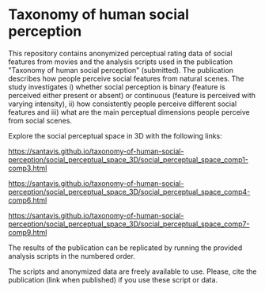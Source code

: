 # Taxonomy of human social perception
This repository contains anonymized perceptual rating data of social features from movies and the analysis scripts used in the publication "Taxonomy of human social perception" (submitted). The publication describes how people perceive social features from natural scenes. The study investigates i) whether social perception is binary (feature is perceived either present or absent) or continuous (feature is perceived with varying intensity), ii) how consistently people perceive different social features and iii) what are the main perceptual dimensions people perceive from social scenes.

Explore the social perceptual space in 3D with the following links:

https://santavis.github.io/taxonomy-of-human-social-perception/social_perceptual_space_3D/social_perceptual_space_comp1-comp3.html

https://santavis.github.io/taxonomy-of-human-social-perception/social_perceptual_space_3D/social_perceptual_space_comp4-comp6.html

https://santavis.github.io/taxonomy-of-human-social-perception/social_perceptual_space_3D/social_perceptual_space_comp7-comp9.html

The results of the publication can be replicated by running the provided analysis scripts in the numbered order.

The scripts and anonymized data are freely available to use. Please, cite the publication (link when published) if you use these script or data.
